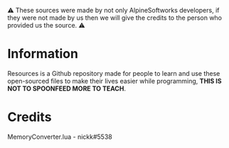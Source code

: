 ⚠ These sources were made by not only AlpineSoftworks developers, if they were not made by us then we will give the credits to the person who provided us the source. ⚠

# Information
Resources is a Github repository made for people to learn and use these open-sourced files to make their lives easier while programming, **THIS IS NOT TO SPOONFEED MORE TO TEACH**.


# Credits
MemoryConverter.lua - nickk#5538
